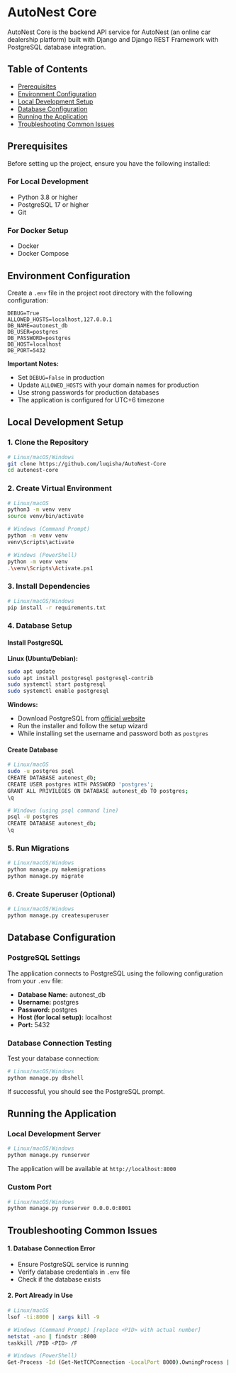 # AutoNest Core

AutoNest Core is the backend API service for AutoNest (an online car dealership platform) built with Django and Django REST Framework with PostgreSQL database integration.

## Table of Contents

- [Prerequisites](#prerequisites)
- [Environment Configuration](#environment-configuration)
- [Local Development Setup](#local-development-setup)
- [Database Configuration](#database-configuration)
- [Running the Application](#running-the-application)
- [Troubleshooting Common Issues](#troubleshooting-common-issues)

## Prerequisites

Before setting up the project, ensure you have the following installed:

### For Local Development

- Python 3.8 or higher
- PostgreSQL 17 or higher
- Git

### For Docker Setup

- Docker
- Docker Compose

## Environment Configuration

Create a `.env` file in the project root directory with the following configuration:

```env
DEBUG=True
ALLOWED_HOSTS=localhost,127.0.0.1
DB_NAME=autonest_db
DB_USER=postgres
DB_PASSWORD=postgres
DB_HOST=localhost
DB_PORT=5432
```

**Important Notes:**

- Set `DEBUG=False` in production
- Update `ALLOWED_HOSTS` with your domain names for production
- Use strong passwords for production databases
- The application is configured for UTC+6 timezone

## Local Development Setup

### 1. Clone the Repository

```bash
# Linux/macOS/Windows
git clone https://github.com/luqisha/AutoNest-Core
cd autonest-core
```

### 2. Create Virtual Environment

```bash
# Linux/macOS
python3 -m venv venv
source venv/bin/activate

# Windows (Command Prompt)
python -m venv venv
venv\Scripts\activate

# Windows (PowerShell)
python -m venv venv
.\venv\Scripts\Activate.ps1
```

### 3. Install Dependencies

```bash
# Linux/macOS/Windows
pip install -r requirements.txt
```

### 4. Database Setup

#### Install PostgreSQL

**Linux (Ubuntu/Debian):**

```bash
sudo apt update
sudo apt install postgresql postgresql-contrib
sudo systemctl start postgresql
sudo systemctl enable postgresql
```

**Windows:**

- Download PostgreSQL from [official website](https://www.postgresql.org/download/windows/)
- Run the installer and follow the setup wizard
- While installing set the username and password both as `postgres`

#### Create Database

```bash
# Linux/macOS
sudo -u postgres psql
CREATE DATABASE autonest_db;
CREATE USER postgres WITH PASSWORD 'postgres';
GRANT ALL PRIVILEGES ON DATABASE autonest_db TO postgres;
\q

# Windows (using psql command line)
psql -U postgres
CREATE DATABASE autonest_db;
\q
```

### 5. Run Migrations

```bash
# Linux/macOS/Windows
python manage.py makemigrations
python manage.py migrate
```

### 6. Create Superuser (Optional)

```bash
# Linux/macOS/Windows
python manage.py createsuperuser
```

## Database Configuration

### PostgreSQL Settings

The application connects to PostgreSQL using the following configuration from your `.env` file:

- **Database Name:** autonest_db
- **Username:** postgres
- **Password:** postgres
- **Host (for local setup):** localhost
- **Port:** 5432

### Database Connection Testing

Test your database connection:

```bash
# Linux/macOS/Windows
python manage.py dbshell
```

If successful, you should see the PostgreSQL prompt.

## Running the Application

### Local Development Server

```bash
# Linux/macOS/Windows
python manage.py runserver
```

The application will be available at `http://localhost:8000`

### Custom Port

```bash
# Linux/macOS/Windows
python manage.py runserver 0.0.0.0:8001
```

## Troubleshooting Common Issues

#### 1. Database Connection Error

- Ensure PostgreSQL service is running
- Verify database credentials in `.env` file
- Check if the database exists

#### 2. Port Already in Use

```bash
# Linux/macOS
lsof -ti:8000 | xargs kill -9

# Windows (Command Prompt) [replace <PID> with actual number]
netstat -ano | findstr :8000
taskkill /PID <PID> /F

# Windows (PowerShell)
Get-Process -Id (Get-NetTCPConnection -LocalPort 8000).OwningProcess | Stop-Process
```
